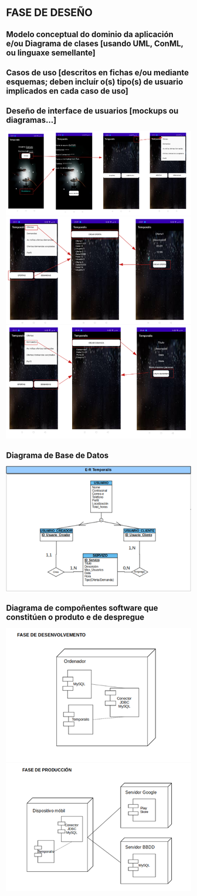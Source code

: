 # FASE DE DESEÑO

## Modelo conceptual do dominio da aplicación e/ou Diagrama de clases [usando UML, ConML, ou linguaxe semellante]

## Casos de uso [descritos en fichas e/ou mediante esquemas; deben incluír o(s) tipo(s) de usuario implicados en cada caso de uso]

## Deseño de interface de usuarios [mockups ou diagramas...]
![](doc/img/mockups1.png)
![](doc/img/mockups2.png)
![](doc/img/mockups3.png)
## Diagrama de Base de Datos
![](doc/img/E_R_BancoTempo.png)
## Diagrama de compoñentes software que constitúen o produto e de despregue

![](doc/img/D_Componentes_D.png)
![](doc/img/D_Componentes_P.png)
